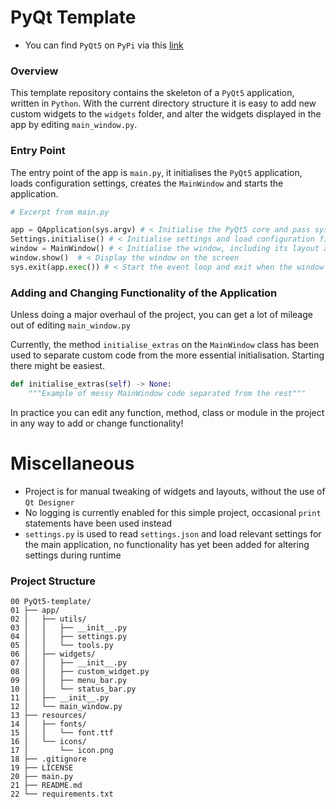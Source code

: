 # PyQt Template
- You can find `PyQt5` on `PyPi` via this [link](https://pypi.org/project/PyQt5/)

### Overview
This template repository contains the skeleton of a `PyQt5` application, written in `Python`. With the current directory structure it is easy to add new custom widgets to the `widgets` folder, and alter the widgets displayed in the app by editing `main_window.py`.

### Entry Point
The entry point of the app is `main.py`, it initialises the `PyQt5` application, loads configuration settings, creates the `MainWindow` and starts the application.
```python
# Excerpt from main.py

app = QApplication(sys.argv) # < Initialise the PyQt5 core and pass system arguments
Settings.initialise() # < Initialise settings and load configuration files
window = MainWindow() # < Initialise the window, including its layout and widgets
window.show()  # < Display the window on the screen
sys.exit(app.exec()) # < Start the event loop and exit when the window is closed
```

### Adding and Changing Functionality of the Application
Unless doing a major overhaul of the project, you can get a lot of mileage out of editing `main_window.py`

Currently, the method `initialise_extras` on the `MainWindow` class has been used to separate custom code from the more essential initialisation. Starting there might be easiest.
```python
def initialise_extras(self) -> None:
    """Example of messy MainWindow code separated from the rest"""
```
In practice you can edit any function, method, class or module in the project in any way to add or change functionality!

# Miscellaneous
- Project is for manual tweaking of widgets and layouts, without the use of `Qt Designer`
- No logging is currently enabled for this simple project, occasional `print` statements have been used instead
- `settings.py` is used to read `settings.json` and load relevant settings for the main application, no functionality has yet been added for altering settings during runtime

### Project Structure
```
00 PyQt5-template/
01 ├── app/
02 │   ├── utils/
03 │   │   ├── __init__.py
04 │   │   ├── settings.py
05 │   │   └── tools.py
06 │   ├── widgets/
07 │   │   ├── __init__.py
08 │   │   ├── custom_widget.py
09 │   │   ├── menu_bar.py
10 │   │   └── status_bar.py
11 │   ├── __init__.py
12 │   └── main_window.py
13 ├── resources/
14 │   ├── fonts/
15 │   │   └── font.ttf
16 │   └── icons/
17 │       └── icon.png
18 ├── .gitignore
19 ├── LICENSE
20 ├── main.py
21 ├── README.md
22 └── requirements.txt
```